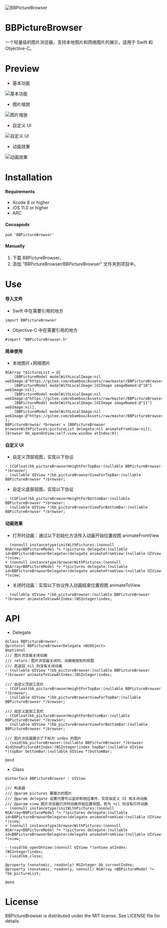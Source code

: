 ![BBPictureBrowser](Assets/title.png)
# BBPictureBrowser
一个轻量级的图片浏览器，支持本地图片和网络图片的展示，适用于 Swift 和 Objective-C。
# Preview
* 基本功能

![基本功能](Assets/1.gif)
* 图片缩放

![图片缩放](Assets/2.gif)
* 自定义 UI

![自定义 UI](Assets/3.gif)
* 动画效果

![动画效果](Assets/4.gif)
# Installation
#### Requirements
* Xcode 8 or higher
* iOS 11.0 or higher
* ARC
#### Cocoapods
```
pod 'BBPictureBrowser'
```
#### Manually
1. 下载 BBPictureBrowser。
2. 添加 "BBPictureBrowser/BBPictureBrowser" 文件夹到项目中。
# Use
#### 导入文件
* Swift 中在需要引用的地方 
```
import BBPictureBrowser
```
* Objective-C 中在需要引用的地方
```
#import "BBPictureBrowser.h"
```
#### 简单使用
* 本地图片+网络图片
```
NSArray *pictureList = @[
    [BBPictureModel modelWithLocalImage:nil webImage:@"https://gitee.com/ebamboo/Assets/raw/master/BBPictureBrowser/gif/01.gif"],
    [BBPictureModel modelWithLocalImage:[UIImage imageNamed:@"10"] webImage:nil],
    [BBPictureModel modelWithLocalImage:nil webImage:@"https://gitee.com/ebamboo/Assets/raw/master/BBPictureBrowser/gif/03.gif"],
    [BBPictureModel modelWithLocalImage:[UIImage imageNamed:@"11"] webImage:nil],
    [BBPictureModel modelWithLocalImage:nil webImage:@"https://gitee.com/ebamboo/Assets/raw/master/BBPictureBrowser/jpeg/05.jpeg"]
];
BBPictureBrowser *browser = [BBPictureBrowser browserWithPictures:pictureList delegate:nil animateFromView:nil];
[browser bb_openOnView:self.view.window atIndex:0];
```
#### 自定义 UI
* 自定义顶部视图，实现以下协议
```
- (CGFloat)bb_pictureBrowserHeightForTopBar:(nullable BBPictureBrowser *)browser;
- (nullable UIView *)bb_pictureBrowserViewForTopBar:(nullable BBPictureBrowser *)browser;
```
* 自定义底部视图，实现以下协议
```
- (CGFloat)bb_pictureBrowserHeightForBottomBar:(nullable BBPictureBrowser *)browser;
- (nullable UIView *)bb_pictureBrowserViewForBottomBar:(nullable BBPictureBrowser *)browser;
```
#### 动画效果
* 打开时动画：通过以下初始化方法传入动画开始位置视图 animateFromView
```
- (nonnull instancetype)initWithPictures:(nonnull NSArray<BBPictureModel *> *)pictures delegate:(nullable id<BBPictureBrowserDelegate>)delegate animateFromView:(nullable UIView *)view;
+ (nonnull instancetype)browserWithPictures:(nonnull NSArray<BBPictureModel *> *)pictures delegate:(nullable id<BBPictureBrowserDelegate>)delegate animateFromView:(nullable UIView *)view;
```
* 关闭时动画：实现以下协议传入动画结束位置视图 animateToView
```
- (nullable UIView *)bb_pictureBrowser:(nullable BBPictureBrowser *)browser animateToViewAtIndex:(NSInteger)index;
```
# API
* Delegate
```
@class BBPictureBrowser;
@protocol BBPictureBrowserDelegate <NSObject>
@optional
/// 图片浏览器关闭动画
/// return：图片浏览器关闭时，动画缩放到的视图
/// 若返回 nil 则没有关闭动画
- (nullable UIView *)bb_pictureBrowser:(nullable BBPictureBrowser *)browser animateToViewAtIndex:(NSInteger)index;

/// 自定义顶部工具栏
- (CGFloat)bb_pictureBrowserHeightForTopBar:(nullable BBPictureBrowser *)browser;
- (nullable UIView *)bb_pictureBrowserViewForTopBar:(nullable BBPictureBrowser *)browser;

/// 自定义底部工具栏
- (CGFloat)bb_pictureBrowserHeightForBottomBar:(nullable BBPictureBrowser *)browser;
- (nullable UIView *)bb_pictureBrowserViewForBottomBar:(nullable BBPictureBrowser *)browser;

/// 图片浏览器展示了下标为 index 的图片
- (void)bb_pictureBrowser:(nullable BBPictureBrowser *)browser didShowPictureAtIndex:(NSInteger)index topBar:(nullable UIView *)topBar bottomBar:(nullable UIView *)bottomBar;

@end
```
* Class
```
@interface BBPictureBrowser : UIView

/// 构造器
/// @param pictures 要展示的图片
/// @param delegate 设置代理可以监听和响应事件、实现自定义 UI 和关闭动画
/// @param view 图片浏览器打开时动画开始位置视图，若为 nil 则没有打开动画
- (nonnull instancetype)initWithPictures:(nonnull NSArray<BBPictureModel *> *)pictures delegate:(nullable id<BBPictureBrowserDelegate>)delegate animateFromView:(nullable UIView *)view;
+ (nonnull instancetype)browserWithPictures:(nonnull NSArray<BBPictureModel *> *)pictures delegate:(nullable id<BBPictureBrowserDelegate>)delegate animateFromView:(nullable UIView *)view;

- (void)bb_openOnView:(nonnull UIView *)onView atIndex:(NSInteger)index;
- (void)bb_close;

@property (nonatomic, readonly) NSInteger bb_currentIndex;
@property (nonatomic, readonly, nonnull) NSArray <BBPictureModel *> *bb_pictureList;

@end
```
# License
BBPictureBrowser is distributed under the MIT license. See LICENSE file for details.

